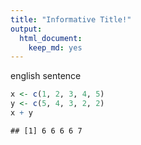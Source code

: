 ```yaml
---
title: "Informative Title!"
output: 
  html_document: 
    keep_md: yes
---
```


english sentence

```r
x <- c(1, 2, 3, 4, 5)
y <- c(5, 4, 3, 2, 2)
x + y
```

```
## [1] 6 6 6 6 7
```

